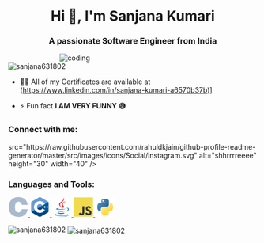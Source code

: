 <h1 align="center">Hi 👋, I'm Sanjana Kumari </h1>
<h3 align="center">A passionate Software Engineer from India</h3>

<img align="right" alt="coding" width="400" src="https://user-images.githubusercontent.com/55389276/140866485-8fb1c876-9a8f-4d6a-98dc-08c4981eaf70.gif">

<p align="left"> <img src="https://komarev.com/ghpvc/?username=sanjana631802&label=Profile%20views&color=0e75b6&style=flat" alt="sanjana631802" /> </p>

- 👨‍💻 All of my Certificates are available at
(https://www.linkedin.com/in/sanjana-kumari-a6570b37b)]

- ⚡ Fun fact **I AM VERY FUNNY 😅**

<h3 align="left">Connect with me:</h3>
<p align="left">
src="https://raw.githubusercontent.com/rahuldkjain/github-profile-readme-generator/master/src/images/icons/Social/instagram.svg" alt="shhrrrreeee" height="30" width="40" /></a>
</p>

<h3 align="left">Languages and Tools:</h3>
<p align="left"> <a href="https://www.cprogramming.com/" target="_blank" rel="noreferrer"> <img src="https://raw.githubusercontent.com/devicons/devicon/master/icons/c/c-original.svg" alt="c" width="40" height="40"/> </a> <a href="https://www.w3schools.com/cpp/" target="_blank" rel="noreferrer"> <img src="https://raw.githubusercontent.com/devicons/devicon/master/icons/cplusplus/cplusplus-original.svg" alt="cplusplus" width="40" height="40"/> </a> <a href="https://www.java.com" target="_blank" rel="noreferrer"> <img src="https://raw.githubusercontent.com/devicons/devicon/master/icons/java/java-original.svg" alt="java" width="40" height="40"/> </a> <a href="https://developer.mozilla.org/en-US/docs/Web/JavaScript" target="_blank" rel="noreferrer"> <img src="https://raw.githubusercontent.com/devicons/devicon/master/icons/javascript/javascript-original.svg" alt="javascript" width="40" height="40"/> </a> <a href="https://www.python.org" target="_blank" rel="noreferrer"> <img src="https://raw.githubusercontent.com/devicons/devicon/master/icons/python/python-original.svg" alt="python" width="40" height="40"/> </a> </p>

<p><img align="left" src="https://github-readme-stats.vercel.app/api/top-langs?username=sanjana631802&show_icons=true&locale=en&layout=compact" alt="sanjana631802" /></p>

<p>&nbsp;<img align="center" src="https://github-readme-stats.vercel.app/api?username=sanjana631802&show_icons=true&locale=en" alt="sanjana631802" /></p>


